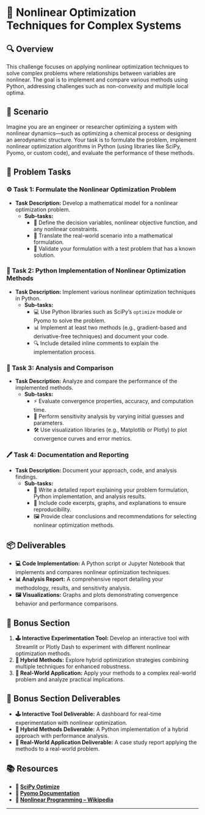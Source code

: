 # 🔧 Nonlinear Optimization Techniques for Complex Systems

## 🔍 Overview
This challenge focuses on applying nonlinear optimization techniques to solve complex problems where relationships between variables are nonlinear. The goal is to implement and compare various methods using Python, addressing challenges such as non-convexity and multiple local optima.

## 🚀 Scenario
Imagine you are an engineer or researcher optimizing a system with nonlinear dynamics—such as optimizing a chemical process or designing an aerodynamic structure. Your task is to formulate the problem, implement nonlinear optimization algorithms in Python (using libraries like SciPy, Pyomo, or custom code), and evaluate the performance of these methods.

## 📝 Problem Tasks

### ⚙️ Task 1: Formulate the Nonlinear Optimization Problem
- **Task Description:** Develop a mathematical model for a nonlinear optimization problem.
  - **Sub-tasks:**
    - 📐 Define the decision variables, nonlinear objective function, and any nonlinear constraints.
    - 🧮 Translate the real-world scenario into a mathematical formulation.
    - 🔧 Validate your formulation with a test problem that has a known solution.

### 🔬 Task 2: Python Implementation of Nonlinear Optimization Methods
- **Task Description:** Implement various nonlinear optimization techniques in Python.
  - **Sub-tasks:**
    - 💻 Use Python libraries such as SciPy’s `optimize` module or Pyomo to solve the problem.
    - 📊 Implement at least two methods (e.g., gradient-based and derivative-free techniques) and document your code.
    - 🔍 Include detailed inline comments to explain the implementation process.

### 🔧 Task 3: Analysis and Comparison
- **Task Description:** Analyze and compare the performance of the implemented methods.
  - **Sub-tasks:**
    - ⚡ Evaluate convergence properties, accuracy, and computation time.
    - 🔄 Perform sensitivity analysis by varying initial guesses and parameters.
    - 🛠️ Use visualization libraries (e.g., Matplotlib or Plotly) to plot convergence curves and error metrics.

### 🖊️ Task 4: Documentation and Reporting
- **Task Description:** Document your approach, code, and analysis findings.
  - **Sub-tasks:**
    - 📄 Write a detailed report explaining your problem formulation, Python implementation, and analysis results.
    - 📝 Include code excerpts, graphs, and explanations to ensure reproducibility.
    - 🖼️ Provide clear conclusions and recommendations for selecting nonlinear optimization methods.

## 📦 Deliverables
- **💻 Code Implementation:** A Python script or Jupyter Notebook that implements and compares nonlinear optimization techniques.
- **📊 Analysis Report:** A comprehensive report detailing your methodology, results, and sensitivity analysis.
- **🖼️ Visualizations:** Graphs and plots demonstrating convergence behavior and performance comparisons.

## 🎁 Bonus Section
1. **🕹️ Interactive Experimentation Tool:** Develop an interactive tool with Streamlit or Plotly Dash to experiment with different nonlinear optimization methods.
2. **🧮 Hybrid Methods:** Explore hybrid optimization strategies combining multiple techniques for enhanced robustness.
3. **🔄 Real-World Application:** Apply your methods to a complex real-world problem and analyze practical implications.

## 🏅 Bonus Section Deliverables
- **🕹️ Interactive Tool Deliverable:** A dashboard for real-time experimentation with nonlinear optimization.
- **🧮 Hybrid Methods Deliverable:** A Python implementation of a hybrid approach with performance analysis.
- **🔄 Real-World Application Deliverable:** A case study report applying the methods to a real-world problem.

## 📚 Resources
- **🔗 [SciPy Optimize](https://docs.scipy.org/doc/scipy/reference/optimize.html)**
- **🔗 [Pyomo Documentation](http://www.pyomo.org/)**
- **🔗 [Nonlinear Programming – Wikipedia](https://en.wikipedia.org/wiki/Nonlinear_programming)**

---
